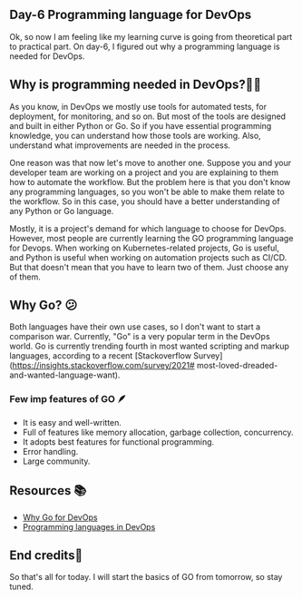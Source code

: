 ## Day-6 Programming language for DevOps

Ok, so now I am feeling like my learning curve is going from theoretical part to practical part. On day-6, I figured out why a programming language is needed for DevOps.

## Why is programming needed in DevOps?🤷‍♂️
As you know, in DevOps we mostly use tools for automated tests, for deployment, for monitoring, and so on. But most of the tools are designed and built in either Python or Go. So if you have essential programming knowledge, you can understand how those tools are working. Also, understand what improvements are needed in the process.

One reason was that now let's move to another one. Suppose you and your developer team are working on a project and you are explaining to them how to automate the workflow. But the problem here is that you don't know any programming languages, so you won't be able to make them relate to the workflow. So in this case, you should have a better understanding of any Python or Go language.

Mostly, it is a project's demand for which language to choose for DevOps. However, most people are currently learning the GO programming language for Devops. When working on Kubernetes-related projects, Go is useful, and Python is useful when working on automation projects such as CI/CD. But that doesn't mean that you have to learn two of them. Just choose any of them.

## Why Go? 😕
Both languages have their own use cases, so I don't want to start a comparison war. Currently, "Go" is a very popular term in the DevOps world. Go is currently trending fourth in most wanted scripting and markup languages, according to a recent [Stackoverflow Survey](https://insights.stackoverflow.com/survey/2021# most-loved-dreaded-and-wanted-language-want). 

 ### Few imp features of GO 🪶
- It is easy and well-written.
- Full of features like memory allocation, garbage collection, concurrency.
- It adopts best features for functional programming.
- Error handling.
- Large community.

## Resources 📚
- [Why Go for DevOps](https://thechief.io/c/editorial/why-golang-is-widely-used-in-the-devops-and-cloud-native-space/#:~:text=Go%20is%20good%20and%20often,of%20Go%20libraries%20consisting%20of)
- [ Programming languages in DevOps](https://www.techtarget.com/searchitoperations/tip/Important-DevOps-engineer-programming-languages-to-learn#:~:text=DevOps%20engineers%20should%20understand%20object,the%20programming%20language's%20included%20libraries.)

## End credits👋
So that's all for today. I will start the basics of GO from tomorrow, so stay tuned.
